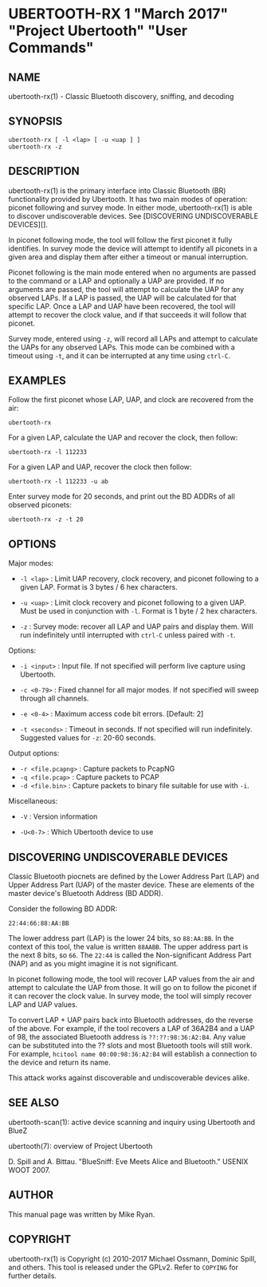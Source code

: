 # UBERTOOTH-RX 1 "March 2017" "Project Ubertooth" "User Commands"

## NAME

ubertooth-rx(1) - Classic Bluetooth discovery, sniffing, and decoding

## SYNOPSIS

    ubertooth-rx [ -l <lap> [ -u <uap ] ]
    ubertooth-rx -z

## DESCRIPTION

ubertooth-rx(1) is the primary interface into Classic Bluetooth (BR)
functionality provided by Ubertooth. It has two main modes of operation:
piconet following and survey mode. In either mode, ubertooth-rx(1) is
able to discover undiscoverable devices. See [DISCOVERING UNDISCOVERABLE
DEVICES][].

In piconet following mode, the tool will follow the first piconet it
fully identifies. In survey mode the device will attempt to identify all
piconets in a given area and display them after either a timeout or
manual interruption.

Piconet following is the main mode entered when no arguments are passed
to the command or a LAP and optionally a UAP are provided. If no
arguments are passed, the tool will attempt to calculate the UAP for any
observed LAPs. If a LAP is passed, the UAP will be calculated for that
specific LAP. Once a LAP and UAP have been recovered, the tool will
attempt to recover the clock value, and if that succeeds it will follow
that piconet.

Survey mode, entered using `-z`, will record all LAPs and attempt to
calculate the UAPs for any observed LAPs. This mode can be combined with
a timeout using `-t`, and it can be interrupted at any time using
`ctrl-C`.

## EXAMPLES

Follow the first piconet whose LAP, UAP, and clock are recovered from
the air:

    ubertooth-rx

For a given LAP, calculate the UAP and recover the clock, then follow:

    ubertooth-rx -l 112233

For a given LAP and UAP, recover the clock then follow:

    ubertooth-rx -l 112233 -u ab

Enter survey mode for 20 seconds, and print out the BD ADDRs of all
observed piconets:

    ubertooth-rx -z -t 20

## OPTIONS

Major modes:

 - `-l <lap>` :
   Limit UAP recovery, clock recovery, and piconet following to a given
   LAP. Format is 3 bytes / 6 hex characters.

 - `-u <uap>` :
   Limit clock recovery and piconet following to a given UAP. Must be
   used in conjunction with `-l`. Format is 1 byte / 2 hex characters.

 - `-z` :
   Survey mode: recover all LAP and UAP pairs and display them. Will run
   indefinitely until interrupted with `ctrl-C` unless paired with `-t`.

Options:

 - `-i <input>` :
   Input file. If not specified will perform live capture using
   Ubertooth.

 - `-c <0-79>` :
   Fixed channel for all major modes. If not specified will sweep
   through all channels.

 - `-e <0-4>` :
   Maximum access code bit errors. [Default: 2]

 - `-t <seconds>` :
   Timeout in seconds. If not specified will run indefinitely. Suggested
   values for `-z`: 20-60 seconds.

Output options:

 - `-r <file.pcapng>` :
   Capture packets to PcapNG
 - `-q <file.pcap>` :
   Capture packets to PCAP
 - `-d <file.bin>` :
   Capture packets to binary file suitable for use with `-i`.

Miscellaneous:

 - `-V` :
   Version information

 - `-U<0-7>` :
   Which Ubertooth device to use

## DISCOVERING UNDISCOVERABLE DEVICES

Classic Bluetooth piocnets are defined by the Lower Address Part (LAP)
and Upper Address Part (UAP) of the master device. These are elements
of the master device's Bluetooth Address (BD ADDR).

Consider the following BD ADDR:

    22:44:66:88:AA:BB

The lower address part (LAP) is the lower 24 bits, so `88:AA:BB`. In the
context of this tool, the value is written `88AABB`. The upper address
part is the next 8 bits, so `66`. The `22:44` is called the
Non-significant Address Part (NAP) and as you might imagine it is not
significant.

In piconet following mode, the tool will recover LAP values from the air
and attempt to calculate the UAP from those. It will go on to follow the
piconet if it can recover the clock value. In survey mode, the tool will
simply recover LAP and UAP values.

To convert LAP + UAP pairs back into Bluetooth addresses, do the reverse
of the above. For example, if the tool recovers a LAP of 36A2B4 and a
UAP of 98, the associated Bluetooth address is `??:??:98:36:A2:B4`. Any
value can be substituted into the ?? slots and most Bluetooth tools will
still work. For example, `hcitool name 00:00:98:36:A2:B4` will establish
a connection to the device and return its name.

This attack works against discoverable and undiscoverable devices alike.

## SEE ALSO

ubertooth-scan(1): active device scanning and inquiry using Ubertooth
and BlueZ

ubertooth(7): overview of Project Ubertooth

D. Spill and A. Bittau. "BlueSniff: Eve Meets Alice and Bluetooth."
USENIX WOOT 2007.

## AUTHOR

This manual page was written by Mike Ryan.

## COPYRIGHT

ubertooth-rx(1) is Copyright (c) 2010-2017 Michael Ossmann, Dominic
Spill, and others. This tool is released under the GPLv2. Refer to
`COPYING` for further details.
